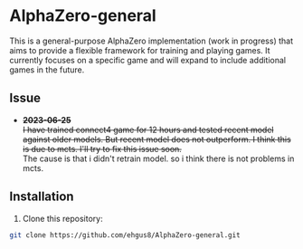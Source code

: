 # AlphaZero-general

This is a general-purpose AlphaZero implementation (work in progress) that aims to provide a flexible framework for training and playing games. It currently focuses on a specific game and will expand to include additional games in the future.

## Issue
- ~~**2023-06-25**~~  
~~I have trained connect4 game for 12 hours and tested recent model against older models.
But recent model does not outperform.
I think this is due to mcts.
I'll try to fix this issue soon.~~  
The cause is that i didn't retrain model. so i think there is not problems in mcts.


## Installation

1. Clone this repository:

```bash
git clone https://github.com/ehgus8/AlphaZero-general.git
